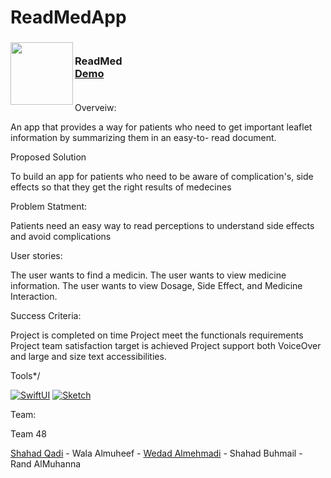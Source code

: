 # ReadMedApp
<!-- PROJECT LOGO -->
<div>
<h3><img align="left" width="100" height="100" src="ReadMed.png"> <br/> ReadMed <br/>
<a href="https://drive.google.com/file/d/1voRDPYBD59nTCgkxK2VCdDymXtrjr1hE/view?usp=share_link">Demo</a> <br/> <br/> </h3>
</div>

Overveiw:

An app that provides a way for patients who need to get important leaflet information by summarizing them in an easy-to- read document.

Proposed Solution

To build an app for patients who need to be aware of complication's, side effects so that they get the right results of medecines

Problem Statment:

Patients need an easy way to read perceptions to understand side effects and avoid complications

User stories:

The user wants to find a medicin.
The user wants to view medicine information.
The user wants to view Dosage, Side Effect, and Medicine Interaction.

Success Criteria:

Project is completed on time
Project meet the functionals requirements
Project team satisfaction target is achieved
Project support both VoiceOver and large and size text accessibilities.

Tools*/

[![SwiftUI][SwiftUI-img]][SwiftUI-url] [![Sketch][Sketch-img]][Sketch-url]

Team:

Team 48

<a href="https://www.linkedin.com/in/khulood-alhamed-73a837209/">Shahad Qadi</a> - Wala Almuheef - <a href="https://www.linkedin.com/in/wedad-almehmadi-701476200/">Wedad Almehmadi</a> - Shahad Buhmail - Rand AlMuhanna

<!-- MARKDOWN LINKS & IMAGES -->
<!-- https://www.markdownguide.org/basic-syntax/#reference-style-links -->
[SwiftUI-img]: https://img.shields.io/badge/-SwiftUI-blue
[SwiftUI-url]: https://developer.apple.com/xcode/swiftui/
[Sketch-img]: https://img.shields.io/badge/-Sketch-yellow
[Sketch-url]: https://www.sketch.com
